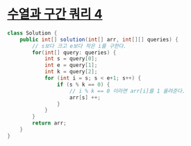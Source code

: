 # [수열과 구간 쿼리 4](https://school.programmers.co.kr/learn/courses/30/lessons/181922)
```java
class Solution {
    public int[] solution(int[] arr, int[][] queries) {
        // s보다 크고 e보다 작은 i를 구한다.
        for(int[] query: queries) {
            int s = query[0];
            int e = query[1];
            int k = query[2];
            for (int i = s; s < e+1; s++) {
                if (s % k == 0) {
                    // i % k == 0 이라면 arr[i]를 1 올려준다.
                    arr[s] ++;
                }
            }
        }
        return arr;
    }
}
```
